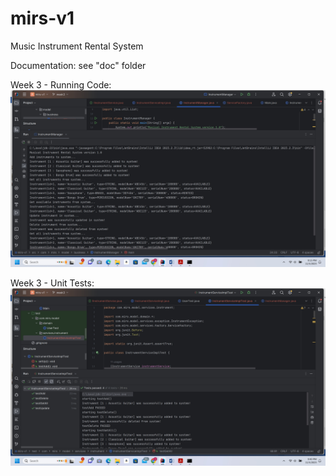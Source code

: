 # mirs-v1
Music Instrument Rental System

Documentation: see "doc" folder

Week 3 - Running Code:
![](doc/img/screenshot_wk3_running_code.jpg)

Week 3 - Unit Tests:
![](doc/img/screenshot_wk3_unit_test.jpg)


